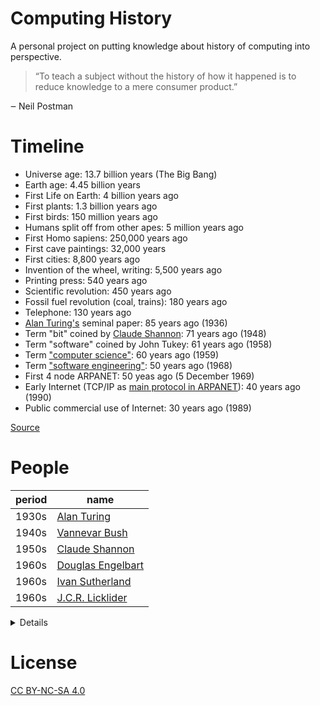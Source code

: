 # Computing History

A personal project on putting knowledge about history of computing into perspective.

> “To teach a subject without the history of how it happened is to reduce
> knowledge to a mere consumer product.”

‒ Neil Postman

# Timeline

 - Universe age: 13.7 billion years (The Big Bang)
 - Earth age: 4.45 billion years
 - First Life on Earth: 4 billion years ago
 - First plants: 1.3 billion years ago
 - First birds: 150 million years ago
 - Humans split off from other apes: 5 million years ago
 - First Homo sapiens: 250,000 years ago
 - First cave paintings: 32,000 years
 - First cities: 8,800 years ago
 - Invention of the wheel, writing: 5,500 years ago
 - Printing press: 540 years ago
 - Scientific revolution: 450 years ago
 - Fossil fuel revolution (coal, trains): 180 years ago
 - Telephone: 130 years ago
 - [Alan Turing's](people/alan-turing.md) seminal paper: 85 years ago (1936)
 - Term "bit" coined by [Claude Shannon](people/claude-shannon.md): 71 years ago (1948)
 - Term "software" coined by John Tukey: 61 years ago (1958)
 - Term ["computer science"](http://archive.fo/JrSwK): 60 years ago (1959)
 - Term ["software engineering"](http://archive.is/UtWMo): 50 years ago (1968)
 - First 4 node ARPANET: 50 yeas ago (5 December 1969)
 - Early Internet (TCP/IP as [main protocol in ARPANET](https://en.wikipedia.org/wiki/ARPANET#Software_and_protocols)): 40 years ago (1990)
 - Public commercial use of Internet: 30 years ago (1989)

[Source](http://math.ucr.edu/home/baez/timeline.html)

# People

 period    | name
---------- | --------------
 1930s     | [Alan Turing](people/alan-turing.md)
 1940s     | [Vannevar Bush](people/vannevar-bush.md)
 1950s     | [Claude Shannon](people/claude-shannon.md)
 1960s     | [Douglas Engelbart](people/douglas-engelbart.md)
 1960s     | [Ivan Sutherland](people/ivan-sutherland.md)
 1960s     | [J.C.R. Licklider](people/jcr-licklider.md)

<details>

To update README and table above.
`$ go run gen-readme.go people/*.md > README.md`
</details>


# License

[CC BY-NC-SA 4.0](./LICENSE)
